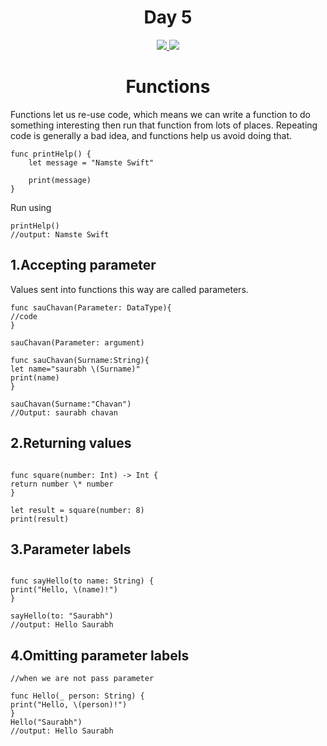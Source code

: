 <div align='center'>
    <h1>Day 5</h1> 
    <a class="header-badge" target="_blank" href="https://www.linkedin.com/in/saurabhmchavan/">
          <img src="https://img.shields.io/badge/style--5eba00.svg?label=LinkedIn&logo=linkedin&style=social">
    </a>   
    <a class="header-badge" target="_blank" href="https://twitter.com/100rabhcsmc">
          <img src="https://img.shields.io/badge/style--5eba00.svg?label=twitter&logo=twitter&style=social">
    </a>
 </div>

<div align='center'>
    <h1> Functions</h1> 
</div>

Functions let us re-use code, which means we can write a function to do something interesting then run that function from lots of places.
Repeating code is generally a bad idea, and functions help us avoid doing that.

```
func printHelp() {
    let message = "Namste Swift"

    print(message)
}
```

Run using

```
printHelp()
//output: Namste Swift

```

## 1.Accepting parameter

Values sent into functions this way are called parameters.

```
func sauChavan(Parameter: DataType){
//code
}

sauChavan(Parameter: argument)
```

```
func sauChavan(Surname:String){
let name="saurabh \(Surname)"
print(name)
}

sauChavan(Surname:"Chavan")
//Output: saurabh chavan

```

## 2.Returning values

```

func square(number: Int) -> Int {
return number \* number
}

let result = square(number: 8)
print(result)

```

## 3.Parameter labels

```

func sayHello(to name: String) {
print("Hello, \(name)!")
}

sayHello(to: "Saurabh")
//output: Hello Saurabh

```

## 4.Omitting parameter labels

```
//when we are not pass parameter

func Hello(_ person: String) {
print("Hello, \(person)!")
}
Hello("Saurabh")
//output: Hello Saurabh

```

```

```
